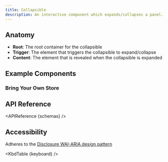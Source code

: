 ```yaml
---
title: Collapsible
description: An interactive component which expands/collapses a panel.
---
```


<script>
    import { KbdTable, APIReference, Preview } from '$docs/components'
    export let keyboard
    export let schemas
    export let previews
    export let snippets
</script>

## Anatomy

- **Root**: The root container for the collapsible
- **Trigger**: The element that triggers the collapsible to expand/collapse
- **Content**: The element that is revealed when the collapsible is expanded

## Example Components

### Bring Your Own Store

<Preview code={snippets.controlled}>
    <svelte:component this={previews.controlled} />
</Preview>

## API Reference

<APIReference {schemas} />

## Accessibility

Adheres to the
[Disclosure WAI-ARIA design pattern](https://www.w3.org/WAI/ARIA/apg/patterns/disclosure/)

<KbdTable {keyboard} />
